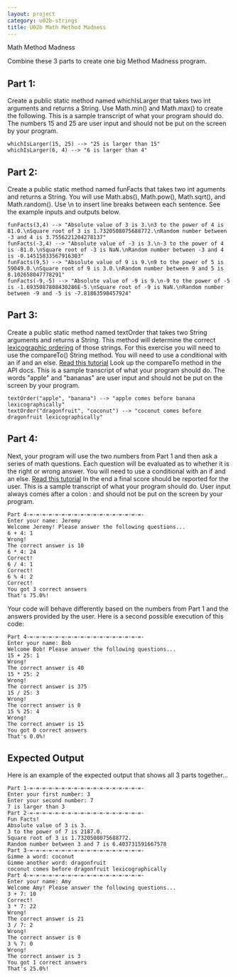 ```yaml
---
layout: project
category: u02b-strings
title: U02b Math Method Madness
---
```

Math Method Madness


Combine these 3 parts to create one big Method Madness program.

## Part 1:
Create a public static method named whichIsLarger that takes two int arguments and returns a String. Use Math.min() and Math.max() to create the following. This is a sample transcript of what your program should do. The numbers 15 and 25 are user input and should not be put on the screen by your program.
```
whichIsLarger(15, 25) --> "25 is larger than 15"
whichIsLarger(6, 4) --> "6 is larger than 4"
```

## Part 2:
Create a public static method named funFacts that takes two int aguments and returns a String. You will use Math.abs(), Math.pow(), Math.sqrt(), and Math.random().
Use \n to insert line breaks between each sentence.
See the example inputs and outputs below.
```
funFacts(3,4) --> "Absolute value of 3 is 3.\n3 to the power of 4 is 81.0.\nSquare root of 3 is 1.7320508075688772.\nRandom number between -3 and 4 is 3.7556221204278137"
funFacts(-3,4) --> "Absolute value of -3 is 3.\n-3 to the power of 4 is -81.0.\nSquare root of -3 is NaN.\nRandom number between -3 and 4 is -0.14515833567916303"
funFacts(9,5) --> "Absolute value of 9 is 9.\n9 to the power of 5 is 59049.0.\nSquare root of 9 is 3.0.\nRandom number between 9 and 5 is 8.102658047778291"
funFacts(-9,-5) --> "Absolute value of -9 is 9.\n-9 to the power of -5 is -1.6935087808430286E-5.\nSquare root of -9 is NaN.\nRandom number between -9 and -5 is -7.81863598457924"
```

## Part 3:
Create a public static method named textOrder that takes two String arguments and returns a String. This method will determine the correct [lexicographic ordering](https://en.wikipedia.org/wiki/Lexicographic_order) of those strings. For this exercise you will need to use the compareTo() String method. 
You will need to use a conditional with an if and an else. [Read this tutorial](https://www.w3schools.com/java/java_conditions_else.asp)
Look up the compareTo method in the API docs. This is a sample transcript of what your program should do. The words "apple" and "bananas" are user input and should not be put on the screen by your program.
```
textOrder("apple", "banana") --> "apple comes before banana lexicographically"
textOrder("dragonfruit", "coconut") --> "coconut comes before dragonfruit lexicographically"
```

## Part 4:
Next, your program will use the two numbers from Part 1 and then ask a series of math questions. 
Each question will be evaluated as to whether it is the right or wrong answer. 
You will need to use a conditional with an if and an else. [Read this tutorial](https://www.w3schools.com/java/java_conditions_else.asp)
In the end a final score should be reported for the user. This is a sample transcript of what your program should do. User input always comes after a colon : and should not be put on the screen by your program.
```
Part 4-=-=-=-=-=-=-=-=-=-=-=-=-=-=-=-=-=-=-
Enter your name: Jeremy
Welcome Jeremy! Please answer the following questions...
6 + 4: 1
Wrong!
The correct answer is 10
6 * 4: 24
Correct!
6 / 4: 1
Correct!
6 % 4: 2
Correct!
You got 3 correct answers
That's 75.0%!
```

Your code will behave differently based on the numbers from Part 1 and the answers provided by the user. Here is a second possible execution of this code:
```
Part 4-=-=-=-=-=-=-=-=-=-=-=-=-=-=-=-=-=-=-
Enter your name: Bob
Welcome Bob! Please answer the following questions...
15 + 25: 1
Wrong!
The correct answer is 40
15 * 25: 2
Wrong!
The correct answer is 375
15 / 25: 3
Wrong!
The correct answer is 0
15 % 25: 4
Wrong!
The correct answer is 15
You got 0 correct answers
That's 0.0%!
```

## Expected Output

Here is an example of the expected output that shows all 3 parts together...
```
Part 1-=-=-=-=-=-=-=-=-=-=-=-=-=-=-=-=-=-=-
Enter your first number: 3
Enter your second number: 7
7 is larger than 3
Part 2-=-=-=-=-=-=-=-=-=-=-=-=-=-=-=-=-=-=-
Fun Facts!
Absolute value of 3 is 3. 
3 to the power of 7 is 2187.0. 
Square root of 3 is 1.7320508075688772. 
Random number between 3 and 7 is 6.403731591667578
Part 3-=-=-=-=-=-=-=-=-=-=-=-=-=-=-=-=-=-=-
Gimme a word: coconut
Gimme another word: dragonfruit
coconut comes before dragonfruit lexicographically
Part 4-=-=-=-=-=-=-=-=-=-=-=-=-=-=-=-=-=-=-
Enter your name: Amy
Welcome Amy! Please answer the following questions...
3 + 7: 10
Correct!
3 * 7: 22
Wrong!
The correct answer is 21
3 / 7: 2
Wrong!
The correct answer is 0
3 % 7: 0
Wrong!
The correct answer is 3
You got 1 correct answers
That's 25.0%!
```

